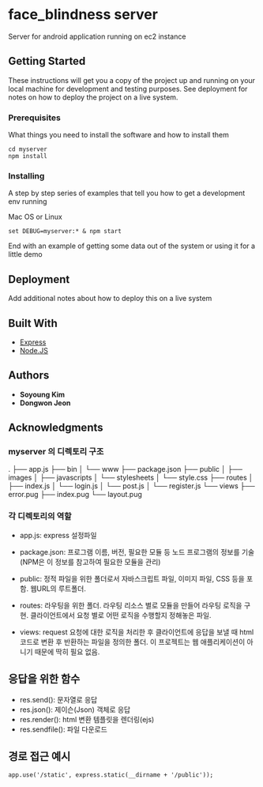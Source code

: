 # face_blindness server

Server for android application running on ec2 instance

## Getting Started

These instructions will get you a copy of the project up and running on your local machine for development and testing purposes. See deployment for notes on how to deploy the project on a live system.

### Prerequisites

What things you need to install the software and how to install them

```
cd myserver
npm install
```

### Installing

A step by step series of examples that tell you how to get a development env running

Mac OS or Linux

```
set DEBUG=myserver:* & npm start
```

End with an example of getting some data out of the system or using it for a little demo


## Deployment

Add additional notes about how to deploy this on a live system

## Built With

* [Express](https://expressjs.com) 
* [Node.JS](https://nodejs.org/)

## Authors

* **Soyoung Kim** 
* **Dongwon Jeon** 

## Acknowledgments

### myserver 의 디렉토리 구조

.
├── app.js
├── bin
│   └── www
├── package.json
├── public
│   ├── images
│   ├── javascripts
│   └── stylesheets
│       └── style.css
├── routes
│   ├── index.js
│   └── login.js
│   └── post.js
│   └── register.js
└── views
    ├── error.pug
    ├── index.pug
    └── layout.pug

### 각 디렉토리의 역할

*  app.js: express 설정파일

*  package.json: 프로그램 이름, 버전, 필요한 모듈 등 노드 프로그램의 정보를 기술 (NPM은 이 정보를 참고하여 필요한 모듈을 관리)

*  public: 정적 파일을 위한 폴더로서 자바스크립트 파일, 이미지 파일, CSS 등을 포함. 웹URL의 루트폴더. 

*  routes: 라우팅을 위한 폴더. 라우팅 리소스 별로 모듈을 만들어 라우팅 로직을 구현. 클라이언트에서 요청 별로 어떤 로직을 수행할지 정해놓은 파일.

*  views: request 요청에 대한 로직을 처리한 후 클라이언트에 응답을 보낼 때 html 코드로 변환 후 반환하는 파일을 정의한 폴더. 이 프로젝트는 웹 애플리케이션이 아니기 때문에 딱히 필요 없음.

## 응답을 위한 함수

*  res.send(): 문자열로 응답
*  res.json(): 제이슨(Json) 객체로 응답
*  res.render():  html 변환 템플릿을 렌더링(ejs)
*  res.sendfile(): 파일 다운로드

## 경로 접근 예시

`app.use('/static', express.static(__dirname + '/public'));`
